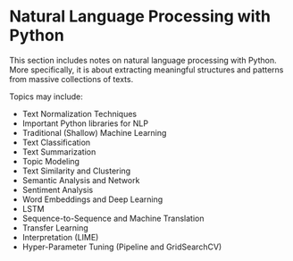 # Natural Language Processing with Python

This section includes notes on natural language processing with Python.
More specifically, it is about extracting meaningful structures and patterns from massive collections of texts.

Topics may include:

- Text Normalization Techniques
- Important Python libraries for NLP
- Traditional (Shallow) Machine Learning
- Text Classification
- Text Summarization
- Topic Modeling
- Text Similarity and Clustering
- Semantic Analysis and Network
- Sentiment Analysis
- Word Embeddings and Deep Learning
- LSTM
- Sequence-to-Sequence and Machine Translation
- Transfer Learning
- Interpretation (LIME)
- Hyper-Parameter Tuning (Pipeline and GridSearchCV)